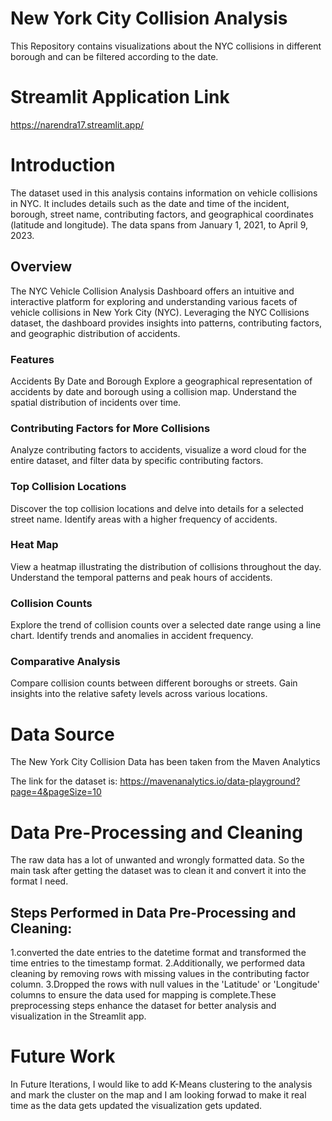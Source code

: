 # New York City Collision Analysis
This Repository contains visualizations about the NYC collisions in different borough and can be filtered according to the date.

# Streamlit Application Link
https://narendra17.streamlit.app/

# Introduction
The dataset used in this analysis contains information on vehicle collisions in NYC. It includes details such as the date and time of the incident, borough, street name, contributing factors, and geographical coordinates (latitude and longitude). The data spans from January 1, 2021, to April 9, 2023.
## Overview
The NYC Vehicle Collision Analysis Dashboard offers an intuitive and interactive platform for exploring and understanding various facets of vehicle collisions in New York City (NYC). Leveraging the NYC Collisions dataset, the dashboard provides insights into patterns, contributing factors, and geographic distribution of accidents.

### Features
Accidents By Date and Borough
Explore a geographical representation of accidents by date and borough using a collision map. Understand the spatial distribution of incidents over time.

### Contributing Factors for More Collisions
Analyze contributing factors to accidents, visualize a word cloud for the entire dataset, and filter data by specific contributing factors.

### Top Collision Locations
Discover the top collision locations and delve into details for a selected street name. Identify areas with a higher frequency of accidents.

### Heat Map
View a heatmap illustrating the distribution of collisions throughout the day. Understand the temporal patterns and peak hours of accidents.

### Collision Counts
Explore the trend of collision counts over a selected date range using a line chart. Identify trends and anomalies in accident frequency.

### Comparative Analysis
Compare collision counts between different boroughs or streets. Gain insights into the relative safety levels across various locations.

# Data Source
The New York City Collision Data has been taken from the Maven Analytics

The link for the dataset is:
https://mavenanalytics.io/data-playground?page=4&pageSize=10

# Data Pre-Processing and Cleaning
The raw data has a lot of unwanted and wrongly formatted data. So the main task after getting the dataset was to clean it and convert it into the format I need.
## Steps Performed in Data Pre-Processing and Cleaning:

1.converted the date entries to the datetime format and transformed the time entries to the timestamp format.
2.Additionally, we performed data cleaning by removing rows with missing values in the contributing factor column. 
3.Dropped the rows with null values in the 'Latitude' or 'Longitude' columns to ensure the data used for mapping is complete.These preprocessing steps enhance the dataset for better analysis and visualization in the Streamlit app.

# Future Work
In Future Iterations, I would like to add K-Means clustering to the analysis and mark the cluster on the map and I am looking forwad to make it real time as the  data gets updated the visualization gets updated.

